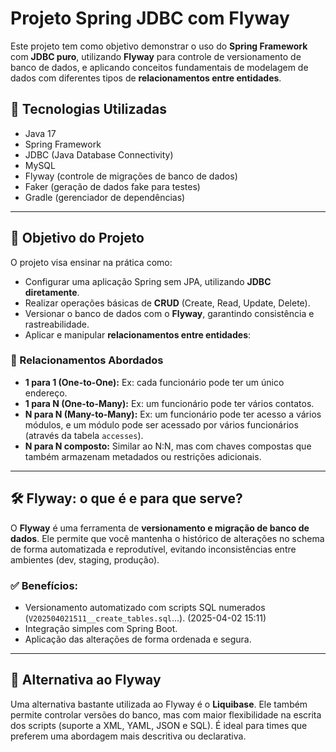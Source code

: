 # Projeto Spring JDBC com Flyway

Este projeto tem como objetivo demonstrar o uso do **Spring Framework** com **JDBC puro**, utilizando **Flyway** para controle de versionamento de banco de dados, e aplicando conceitos fundamentais de modelagem de dados com diferentes tipos de **relacionamentos entre entidades**.

## 🧩 Tecnologias Utilizadas

- Java 17
- Spring Framework
- JDBC (Java Database Connectivity)
- MySQL
- Flyway (controle de migrações de banco de dados)
- Faker (geração de dados fake para testes)
- Gradle (gerenciador de dependências)

---

## 🧪 Objetivo do Projeto

O projeto visa ensinar na prática como:

- Configurar uma aplicação Spring sem JPA, utilizando **JDBC diretamente**.
- Realizar operações básicas de **CRUD** (Create, Read, Update, Delete).
- Versionar o banco de dados com o **Flyway**, garantindo consistência e rastreabilidade.
- Aplicar e manipular **relacionamentos entre entidades**:

### 🔄 Relacionamentos Abordados

- **1 para 1 (One-to-One):** Ex: cada funcionário pode ter um único endereço.
- **1 para N (One-to-Many):** Ex: um funcionário pode ter vários contatos.
- **N para N (Many-to-Many):** Ex: um funcionário pode ter acesso a vários módulos, e um módulo pode ser acessado por vários funcionários (através da tabela `accesses`).
- **N para N composto:** Similar ao N:N, mas com chaves compostas que também armazenam metadados ou restrições adicionais.

---

## 🛠 Flyway: o que é e para que serve?

O **Flyway** é uma ferramenta de **versionamento e migração de banco de dados**. Ele permite que você mantenha o histórico de alterações no schema de forma automatizada e reprodutível, evitando inconsistências entre ambientes (dev, staging, produção).

### ✅ Benefícios:
- Versionamento automatizado com scripts SQL numerados (`V202504021511__create_tables.sql`...). (2025-04-02 15:11)
- Integração simples com Spring Boot.
- Aplicação das alterações de forma ordenada e segura.

---

## 🔄 Alternativa ao Flyway

Uma alternativa bastante utilizada ao Flyway é o **Liquibase**. Ele também permite controlar versões do banco, mas com maior flexibilidade na escrita dos scripts (suporte a XML, YAML, JSON e SQL). É ideal para times que preferem uma abordagem mais descritiva ou declarativa.



